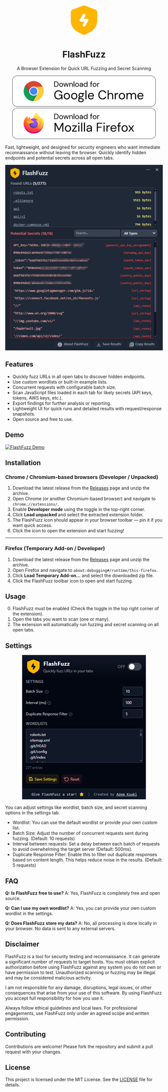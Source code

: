 <p align="center">
  <img src="./assets/icon.png" alt="FlashFuzz Logo" width="100"/>
</p>
 <h1 align="center">FlashFuzz</h1>
    <p align="center">A Browser Extension for Quick URL Fuzzing and Secret Scanning</p>


<p align="center">    
   <a href="https://chromewebstore.google.com/detail/flashfuzz/hfpcijmfjcedpocpbpofaompilnglpef"><img src="./chrome.svg"></a>
   <a href="https://addons.mozilla.org/en-US/firefox/addon/betterviewer"><img src="./firefox.svg"></a>
</p>


Fast, lightweight, and designed for security engineers who want immediate reconnaissance without leaving the browser. Quickly identify hidden endpoints and potential secrets across all open tabs.

<p align="center">
  <img src="./screenshots/screenshot1.png" alt="FlashFuzz Logo" />
</p>

## Features

- Quickly fuzz URLs in all open tabs to discover hidden endpoints.
- Use custom wordlists or built-in example lists.
- Concurrent requests with configurable batch size.
- Scan JavaScript files loaded in each tab for likely secrets (API keys, tokens, AWS keys, etc.).
- Export findings for further analysis or reporting.
- Lightweight UI for quick runs and detailed results with request/response snapshots.
- Open source and free to use.

## Demo

[![FlashFuzz Demo](https://img.youtube.com/vi/hrwVM4qyQMA/0.jpg)](https://www.youtube.com/watch?v=hrwVM4qyQMA)

## Installation

### Chrome / Chromium-based browsers (Developer / Unpacked)
1. Download the latest release from the [Releases](https://github.com/Ademking/FlashFuzz/releases) page and unzip the archive.
2. Open Chrome (or another Chromium-based browser) and navigate to `chrome://extensions/`.
3. Enable **Developer mode** using the toggle in the top-right corner.
4. Click **Load unpacked** and select the extracted extension folder.
5. The FlashFuzz icon should appear in your browser toolbar — pin it if you want quick access.
6. Click the icon to open the extension and start fuzzing!

---

### Firefox (Temporary Add-on / Developer)
1. Download the latest release from the [Releases](https://github.com/Ademking/FlashFuzz/releases) page and unzip the archive.
2. Open Firefox and navigate to `about:debugging#/runtime/this-firefox`.
3. Click **Load Temporary Add-on…** and select the downloaded zip file.
4. Click the FlashFuzz toolbar icon to open and start fuzzing.

## Usage

0. FlashFuzz must be enabled (Check the toggle in the top right corner of the extension).
1. Open the tabs you want to scan (one or many).
2. The extension will automatically run fuzzing and secret scanning on all open tabs.

## Settings

<p align="center">
  <img src="./screenshots/screenshot2.png" alt="FlashFuzz Logo" />
</p>

You can adjust settings like wordlist, batch size, and secret scanning options in the settings tab.

- Wordlist: You can use the default wordlist or provide your own custom list.
- Batch Size: Adjust the number of concurrent requests sent during fuzzing. (Default: 10 requests)
- Interval between requests: Set a delay between each batch of requests to avoid overwhelming the target server (Default: 500ms).
- Duplicate Response Filter: Enable this to filter out duplicate responses based on content length. This helps reduce noise in the results. (Default: 5 requests)

## FAQ

**Q: Is FlashFuzz free to use?**
A: Yes, FlashFuzz is completely free and open source.

**Q: Can I use my own wordlist?**
A: Yes, you can provide your own custom wordlist in the settings.

**Q: Does FlashFuzz store my data?**
A: No, all processing is done locally in your browser. No data is sent to any external servers.

## Disclaimer

FlashFuzz is a tool for security testing and reconnaissance. It can generate a significant number of requests to target hosts. You must obtain explicit authorization before using FlashFuzz against any system you do not own or have permission to test. Unauthorized scanning or fuzzing may be illegal and may be considered malicious activity.

I am not responsible for any damage, disruptions, legal issues, or other consequences that arise from your use of this software. By using FlashFuzz you accept full responsibility for how you use it.

Always follow ethical guidelines and local laws. For professional engagements, use FlashFuzz only under an agreed scope and written permission.

## Contributing

Contributions are welcome! Please fork the repository and submit a pull request with your changes.

## License

This project is licensed under the MIT License. See the [LICENSE](LICENSE) file for details.
